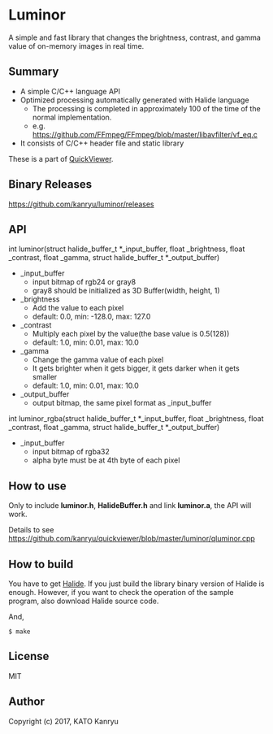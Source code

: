 Luminor
=============

A simple and fast library that changes the brightness, contrast, and gamma value of on-memory images in real time.

Summary
-------

- A simple C/C++ language API
- Optimized processing automatically generated with Halide language
    - The processing is completed in approximately 100 of the time of the normal implementation.
    - e.g. https://github.com/FFmpeg/FFmpeg/blob/master/libavfilter/vf_eq.c
- It consists of C/C++ header file and static library

These is a part of [QuickViewer](https://github.com/kanryu/quickviewer).

Binary Releases
---------------
https://github.com/kanryu/luminor/releases


API
---

int luminor(struct halide_buffer_t *_input_buffer, float _brightness, float _contrast, float _gamma, struct halide_buffer_t *_output_buffer)

- _input_buffer
    - input bitmap of rgb24 or gray8
    - gray8 should be initialized as 3D Buffer(width, height, 1)
- _brightness
    - Add the value to each pixel
    - default: 0.0, min: -128.0, max: 127.0
- _contrast
    - Multiply each pixel by the value(the base value is 0.5(128))
    - default: 1.0, min: 0.01, max: 10.0
- _gamma
    - Change the gamma value of each pixel
    - It gets brighter when it gets bigger, it gets darker when it gets smaller
    - default: 1.0, min: 0.01, max: 10.0
- _output_buffer
    - output bitmap, the same pixel format as _input_buffer

int luminor_rgba(struct halide_buffer_t *_input_buffer, float _brightness, float _contrast, float _gamma, struct halide_buffer_t *_output_buffer)

- _input_buffer
    - input bitmap of rgba32
    - alpha byte must be at 4th byte of each pixel


How to use
------------

Only to include **luminor.h**, **HalideBuffer.h**  and link **luminor.a**, the API will work.

Details to see https://github.com/kanryu/quickviewer/blob/master/luminor/qluminor.cpp


How to build
------------

You have to get [Halide](https://github.com/halide/Halide).
If you just build the library binary version of Halide is enough.
However, if you want to check the operation of the sample program, also download Halide source code.

And,

    $ make

License
-------
MIT

Author
------

Copyright (c) 2017, KATO Kanryu
